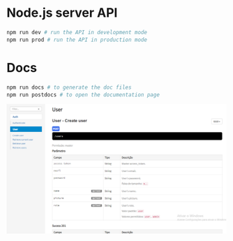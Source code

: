 # Node.js server API

```bash
npm run dev # run the API in development mode
npm run prod # run the API in production mode
```

# Docs

```bash
npm run docs # to generate the doc files
npm run postdocs # to open the documentation page
```

![Alt text](assets/ps_docs.png?raw=true "PrintScreen doc page")
